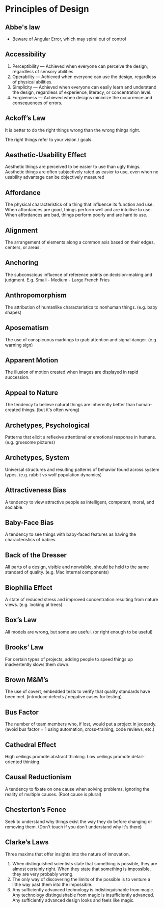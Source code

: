 # Principles of Design

## Abbe's law

- Beware of Angular Error, which may spiral out of control

## Accessibility

1. Perceptibility — Achieved when everyone can perceive the design, regardless of sensory abilities.
2. Operability — Achieved when everyone can use the design, regardless of physical abilities.
3. Simplicity — Achieved when everyone can easily learn and understand the design, regardless of experience, literacy, or concentration level.
4. Forgiveness — Achieved when designs minimize the occurrence and consequences of errors.

## Ackoff’s Law

It is better to do the right things wrong than the wrong things right.

The right things refer to your vision / goals

## Aesthetic-Usability Effect

Aesthetic things are perceived to be easier to use than ugly things.
Aesthetic things are often subjectively rated as easier to use, even when no usability advantage can be objectively measured

## Affordance

The physical characteristics of a thing that influence its function and use.
When affordances are good, things perform well and are intuitive to use. When affordances are bad, things perform poorly and are hard to use.

## Alignment

The arrangement of elements along a common axis based on their edges, centers, or areas.

## Anchoring

The subconscious influence of reference points on decision-making and judgment.
E.g. Small - Medium - Large French Fries

## Anthropomorphism

The attribution of humanlike characteristics to nonhuman things. (e.g. baby shapes)

## Aposematism

The use of conspicuous markings to grab attention and signal danger. (e.g. warning sign)

## Apparent Motion

The illusion of motion created when images are displayed in rapid succession.

## Appeal to Nature

The tendency to believe natural things are inherently better than human-created things. (but it's often wrong)

## Archetypes, Psychological

Patterns that elicit a reflexive attentional or emotional response in humans. (e.g. gruesome pictures)

## Archetypes, System

Universal structures and resulting patterns of behavior found across system types. (e.g. rabbit vs wolf population dynamics)

## Attractiveness Bias

A tendency to view attractive people as intelligent, competent, moral, and sociable.

## Baby-Face Bias

A tendency to see things with baby-faced features as having the characteristics of babies.

## Back of the Dresser

All parts of a design, visible and nonvisible, should be held to the same standard of quality. (e.g. Mac internal components)

## Biophilia Effect

A state of reduced stress and improved concentration resulting from nature views. (e.g. looking at trees)

## Box’s Law

All models are wrong, but some are useful. (or right enough to be useful)

## Brooks’ Law

For certain types of projects, adding people to speed things up inadvertently slows them down.

## Brown M&M’s

The use of covert, embedded tests to verify that quality standards have been met. (introduce defects / negative cases for testing)

## Bus Factor

The number of team members who, if lost, would put a project in jeopardy. (avoid bus factor = 1 using automation, cross-training, code reviews, etc.)

## Cathedral Effect

High ceilings promote abstract thinking. Low ceilings promote detail-oriented thinking.

## Causal Reductionism

A tendency to fixate on one cause when solving problems, ignoring the reality of multiple causes. (Root cause is plural)

## Chesterton’s Fence

Seek to understand why things exist the way they do before changing or removing them. (Don't touch if you don't understand why it's there)

## Clarke’s Laws

Three maxims that offer insights into the nature of innovation.

1. When distinguished scientists state that something is possible, they are almost certainly right. When they state that something is impossible, they are very probably wrong.
2. The only way of discovering the limits of the possible is to venture a little way past them into the impossible.
3. Any sufficiently advanced technology is indistinguishable from magic. Any technology distinguishable from magic is insufficiently advanced. Any sufficiently advanced design looks and feels like magic.
